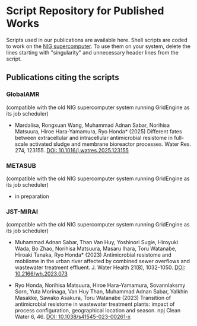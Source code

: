 # Script Repository for Published Works
Scripts used in our publications are available here.
Shell scripts are coded to work on the [NIG supercomputer](https://sc.ddbj.nig.ac.jp/en/). To use them on your system, delete the lines starting with "singularity" and unnecessary header lines from the script.

## Publications citing the scripts
### GlobalAMR
(compatible with the old NIG supercomputer system running GridEngine as its job scheduler)

* Mardalisa, Rongxuan Wang, Muhammad Adnan Sabar, Norihisa Matsuura, Hiroe Hara-Yamamura, Ryo Honda* (2025) Different fates between extracellular and intracellular antimicrobial resistome in full-scale activated sludge and membrane bioreactor processes. Water Res. 274, 123155. [DOI: 10.1016/j.watres.2025.123155](https://doi.org/10.1016/j.watres.2025.123155)

### METASUB
(compatible with the old NIG supercomputer system running GridEngine as its job scheduler)
* in preparation

### JST-MIRAI
(compatible with the old NIG supercomputer system running GridEngine as its job scheduler)

* Muhammad Adnan Sabar, Than Van Huy, Yoshinori Sugie, Hiroyuki Wada, Bo Zhao, Norihisa Matsuura, Masaru Ihara, Toru Watanabe, Hiroaki Tanaka, Ryo Honda* (2023) Antimicrobial resistome and mobilome in the urban river affected by combined sewer overflows and wastewater treatment effluent. J. Water Health 21(8), 1032-1050. [DOI: 10.2166/wh.2023.073](https://doi.org/10.2166/wh.2023.073)

* Ryo Honda, Norihisa Matsuura, Hiroe Hara-Yamamura, Sovannlaksmy Sorn, Yuta Morinaga, Van Huy Than, Muhammad Adnan Sabar, Yalkhin Masakke, Sawako Asakura, Toru Watanabe (2023) Transition of antimicrobial resistome in wastewater treatment plants: impact of process configuration, geographical location and season. npj Clean Water 6, 46. [DOI: 10.1038/s41545-023-00261-x](https://doi.org/10.1038/s41545-023-00261-x)


